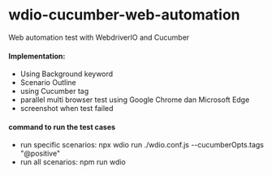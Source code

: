 # wdio-cucumber-web-automation
Web automation test with WebdriverIO and Cucumber

#### Implementation:
* Using Background keyword
* Scenario Outline
* using Cucumber tag
* parallel multi browser test using Google Chrome dan Microsoft Edge
* screenshot when test failed

#### command to run the test cases
* run specific scenarios: npx wdio run ./wdio.conf.js --cucumberOpts.tags "@positive"
* run all scenarios: npm run wdio

